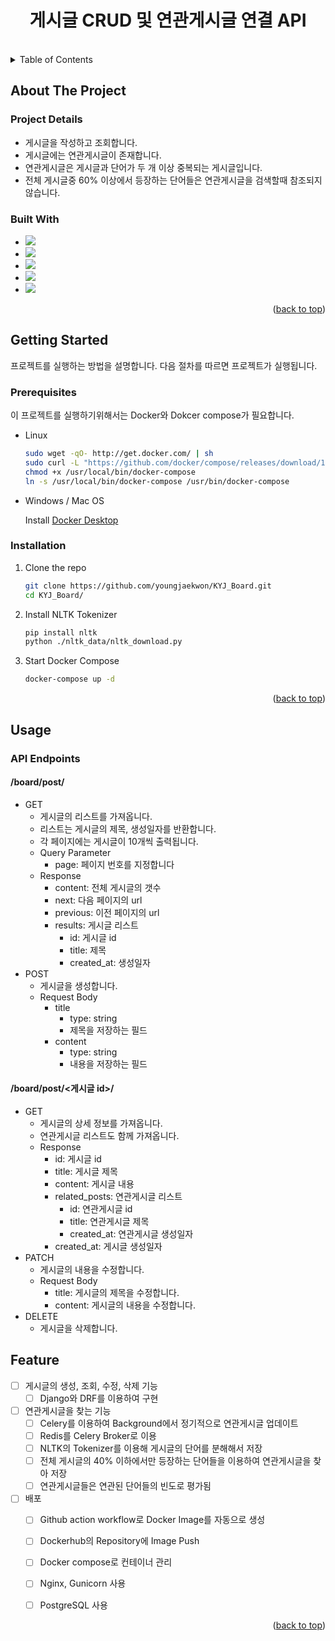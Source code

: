 <!-- Improved compatibility of back to top link: See: https://github.com/othneildrew/Best-README-Template/pull/73 -->

<a name="readme-top"></a>

<h1 align="center">게시글 CRUD 및 연관게시글 연결 API</h2>

<br/>

<!-- TABLE OF CONTENTS -->
<details>
  <summary>Table of Contents</summary>
  <ol>
    <li>
      About The Project
      <ul>
        <li>Built With</li>
      </ul>
    </li>
    <li>
      Getting Started
      <ul>
        <li>Prerequisites</li>
        <li>Installation</li>
      </ul>
    </li>
    <li>Usage</li>
    <li>Feature</li>
  </ol>
</details>

<!-- ABOUT THE PROJECT -->

## About The Project

### Project Details

-   게시글을 작성하고 조회합니다.
-   게시글에는 연관게시글이 존재합니다.
-   연관게시글은 게시글과 단어가 두 개 이상 중복되는 게시글입니다.
-   전체 게시글중 60% 이상에서 등장하는 단어들은 연관게시글을 검색할때 참조되지 않습니다.

### Built With

-   <img src="https://img.shields.io/badge/Django-092E20?style=flat-square&logo=django&logoColor=white"/>
-   <img src="https://img.shields.io/badge/NGINX-009639?style=flat-square&logo=nginx&logoColor=white"/>
-   <img src="https://img.shields.io/badge/PostgreSQL-4169E1?style=flat-square&logo=postgresql&logoColor=white"/>
-   <img src="https://img.shields.io/badge/Redis-DC382D?style=flat-square&logo=redis&logoColor=white"/>
-   <img src="https://img.shields.io/badge/Docker-2496ED?style=flat-square&logo=docker&logoColor=white"/>

<p align="right">(<a href="#readme-top">back to top</a>)</p>

<!-- GETTING STARTED -->

## Getting Started

프로젝트를 실행하는 방법을 설명합니다.
다음 절차를 따르면 프로젝트가 실행됩니다.

### Prerequisites

이 프로젝트를 실행하기위해서는 Docker와 Dokcer compose가 필요합니다.

-   Linux
    ```sh
    sudo wget -qO- http://get.docker.com/ | sh
    sudo curl -L "https://github.com/docker/compose/releases/download/1.28.5/docker-compose-$(uname -s)-$(uname -m)" -o /usr/local/bin/docker-compose
    chmod +x /usr/local/bin/docker-compose
    ln -s /usr/local/bin/docker-compose /usr/bin/docker-compose
    ```
-   Windows / Mac OS

    Install [Docker Desktop](https://www.docker.com/products/docker-desktop/)

### Installation

1. Clone the repo
    ```sh
    git clone https://github.com/youngjaekwon/KYJ_Board.git
    cd KYJ_Board/
    ```
2. Install NLTK Tokenizer
    ```sh
    pip install nltk
    python ./nltk_data/nltk_download.py
    ```
3. Start Docker Compose
    ```sh
    docker-compose up -d
    ```

<p align="right">(<a href="#readme-top">back to top</a>)</p>

<!-- USAGE EXAMPLES -->

## Usage

### API Endpoints

#### /board/post/

-   GET
    -   게시글의 리스트를 가져옵니다.
    -   리스트는 게시글의 제목, 생성일자를 반환합니다.
    -   각 페이지에는 게시글이 10개씩 출력됩니다.
    -   Query Parameter
        -   page: 페이지 번호를 지정합니다
    -   Response
        - content: 전체 게시글의 갯수
        - next: 다음 페이지의 url
        - previous: 이전 페이지의 url
        - results: 게시글 리스트
          - id: 게시글 id
          - title: 제목
          - created_at: 생성일자
-   POST
    -   게시글을 생성합니다.
    -   Request Body
        - title
          - type: string
          - 제목을 저장하는 필드
        - content
          - type: string
          - 내용을 저장하는 필드

#### /board/post/<게시글 id>/
  
- GET
  - 게시글의 상세 정보를 가져옵니다.
  - 연관게시글 리스트도 함께 가져옵니다.
  - Response
    - id: 게시글 id
    - title: 게시글 제목
    - content: 게시글 내용
    - related_posts: 연관게시글 리스트
      - id: 연관게시글 id
      - title: 연관게시글 제목
      - created_at: 연관게시글 생성일자
    - created_at: 게시글 생성일자
- PATCH
  - 게시글의 내용을 수정합니다.
  - Request Body
    - title: 게시글의 제목을 수정합니다.
    - content: 게시글의 내용을 수정합니다.
- DELETE
  - 게시글을 삭제합니다.

## Feature

-   [ ] 게시글의 생성, 조회, 수정, 삭제 기능
    -   [ ] Django와 DRF를 이용하여 구현
-   [ ] 연관게시글을 찾는 기능
    -   [ ] Celery를 이용하여 Background에서 정기적으로 연관게시글 업데이트
    -   [ ] Redis를 Celery Broker로 이용
    -   [ ] NLTK의 Tokenizer를 이용해 게시글의 단어를 분해해서 저장
    -   [ ] 전체 게시글의 40% 이하에서만 등장하는 단어들을 이용하여 연관게시글을 찾아 저장
    -   [ ] 연관게시글들은 연관된 단어들의 빈도로 평가됨
-   [ ] 배포
    -   [ ] Github action workflow로 Docker Image를 자동으로 생성
    -   [ ] Dockerhub의 Repository에 Image Push
    -   [ ] Docker compose로 컨테이너 관리
    -   [ ] Nginx, Gunicorn 사용
    -   [ ] PostgreSQL 사용


<p align="right">(<a href="#readme-top">back to top</a>)</p>
